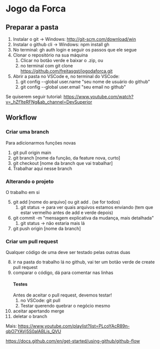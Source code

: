 # Jogo da Forca

## Preparar a pasta

1. Instalar o git -> Windows: http://git-scm.com/download/win
2. Instalar o github cli -> Windows: npm install gh
3. No terminal: gh auth login e seguir os passos que ele segue
3. Clonar o repositório na sua máquina
    1. Clicar no botão verde e baixar o .zip, ou 
    2. no terminal com git clone https://github.com/freitasgst/jogodaforca.git
3. Abrir a pasta no VSCode e, no terminal do VSCode:
    1. git config --global user.name "seu nome de usuário do github"
    2. git config --global user.email "seu email no github"

Se quiserem seguir tutorial: https://www.youtube.com/watch?v=_hZf1teRFNg&ab_channel=DevSuperior

## Workflow

### Criar uma branch
Para adicionarmos funções novas

1. git pull origin main
2. git branch [nome da função, da feature nova, curto]
3. git checkout [nome da branch que vai trabalhar]
4. Trabalhar aqui nesse branch

### Alterando o projeto
O trabalho em si

5. git add [nome do arquivo] ou git add . (se for todos) 
    1. git status -> para ver quais arquivos estamos enviando (tem que estar vermelho antes de add e verde depois)
6. git commit -m "mensagem explicativa da mudança, mais detalhada"
    1. git status -> não estaria mais lá
7. git push origin [nome da branch]

### Criar um pull request
Qualquer código de uma deve ser testado pelas outras duas

8. ir na pasta do trabalho lá no github, vai ter um botão verde de create pull request
9. comparar o código, dá para comentar nas linhas
    #### Testes
    Antes de aceitar o pull request, devemos testar!
    1. no VSCode: git pull
    2. Testar querendo quebrar o negócio mesmo
10. aceitar apertando merge
11. deletar o branch

Mais: https://www.youtube.com/playlist?list=PLcoYAcR89n-qbO7YAVj5S0alABLis_QVU

https://docs.github.com/en/get-started/using-github/github-flow